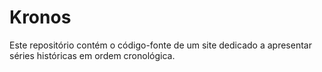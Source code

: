 # Kronos
Este repositório contém o código-fonte de um site dedicado a apresentar séries históricas em ordem cronológica.
